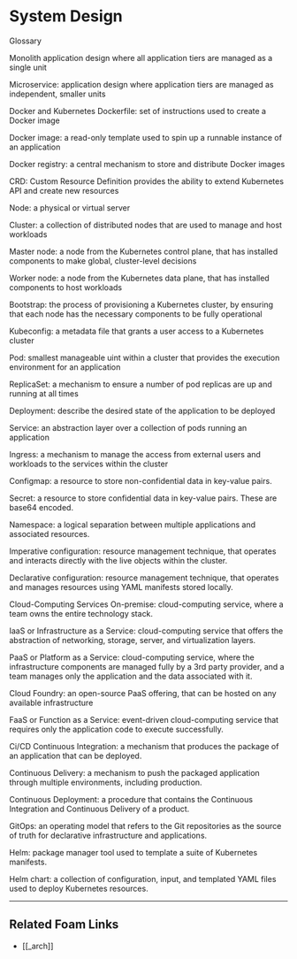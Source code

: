 # System Design

Glossary

Monolith
application design where all application tiers are managed as a single unit

Microservice:
application design where application tiers are managed as independent, smaller units

Docker and Kubernetes
Dockerfile:
set of instructions used to create a Docker image

Docker image:
a read-only template used to spin up a runnable instance of an application

Docker registry:
a central mechanism to store and distribute Docker images

CRD:
Custom Resource Definition provides the ability to extend Kubernetes API and create new resources

Node:
a physical or virtual server

Cluster:
a collection of distributed nodes that are used to manage and host workloads

Master node:
a node from the Kubernetes control plane, that has installed components to make global, cluster-level decisions

Worker node:
a node from the Kubernetes data plane, that has installed components to host workloads

Bootstrap:
the process of provisioning a Kubernetes cluster, by ensuring that each node has the necessary components to be fully operational

Kubeconfig:
a metadata file that grants a user access to a Kubernetes cluster

Pod:
smallest manageable uint within a cluster that provides the execution environment for an application

ReplicaSet:
a mechanism to ensure a number of pod replicas are up and running at all times

Deployment:
describe the desired state of the application to be deployed

Service:
an abstraction layer over a collection of pods running an application

Ingress:
a mechanism to manage the access from external users and workloads to the services within the cluster

Configmap:
a resource to store non-confidential data in key-value pairs.

Secret:
a resource to store confidential data in key-value pairs. These are base64 encoded.

Namespace:
a logical separation between multiple applications and associated resources.

Imperative configuration:
resource management technique, that operates and interacts directly with the live objects within the cluster.

Declarative configuration:
resource management technique, that operates and manages resources using YAML manifests stored locally.

Cloud-Computing Services
On-premise:
cloud-computing service, where a team owns the entire technology stack.

IaaS or Infrastructure as a Service:
cloud-computing service that offers the abstraction of networking, storage, server, and virtualization layers.

PaaS or Platform as a Service:
cloud-computing service, where the infrastructure components are managed fully by a 3rd party provider, and a team manages only the application and the data associated with it.

Cloud Foundry:
an open-source PaaS offering, that can be hosted on any available infrastructure

FaaS or Function as a Service:
event-driven cloud-computing service that requires only the application code to execute successfully.

Ci/CD
Continuous Integration:
a mechanism that produces the package of an application that can be deployed.

Continuous Delivery:
a mechanism to push the packaged application through multiple environments, including production.

Continuous Deployment:
a procedure that contains the Continuous Integration and Continuous Delivery of a product.

GitOps:
an operating model that refers to the Git repositories as the source of truth for declarative infrastructure and applications.

Helm:
package manager tool used to template a suite of Kubernetes manifests.

Helm chart:
a collection of configuration, input, and templated YAML files used to deploy Kubernetes resources.

---

## Related Foam Links

- [[_arch]]
